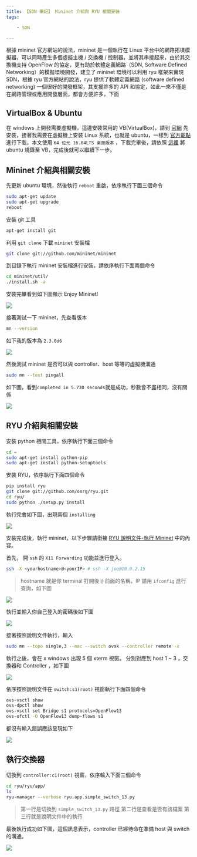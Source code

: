 ```yaml
---
title: 【SDN 筆記】 Mininet 介紹與 RYU 相關安裝
tags:

    - SDN

---
```


 根據 mininet 官方網站的說法，mininet 是一個執行在 Linux 平台中的網路拓墣模擬器，可以同時產生多個虛擬主機 / 交換機 / 控制器，並將其串接起來，由於其交換機支持 OpenFlow 的協定，更有助於軟體定義網路（SDN, Software Defined Networking）的模擬環境開發，建立了 mininet 環境可以利用 ryu 框架來實現 SDN，根據 ryu 官方網站的說法，ryu 提供了軟體定義網路 (software defined networking) 一個很好的開發框架，其支援許多的 API 和協定，如此一來不僅是在網路管理或應用開發層面，都會方便許多，下面

## VirtualBox & Ubuntu

在 windows 上開發需要虛擬機，這邊安裝常用的 VB(VirtualBox)，請到 [官網](https://www.virtualbox.org/) 先安裝，接著我需要在虛擬機上安裝 Linux 系統，也就是 ubuntu，一樣到 [官方載點](https://www.ubuntu-tw.org/modules/tinyd0/) 進行下載，本文使用 `64 位元 16.04LTS 桌面版本` ，下載完畢後，請依照 [這裡](https://blog.xuite.net/yh96301/blog/432341564-VirtualBox+5.2%E5%AE%89%E8%A3%9DUbuntu+16.04) 將 ubuntu 燒錄至 VB，完成後就可以繼續下一步。

## Mininet 介紹與相關安裝

先更新 ubuntu 環境，然後執行 `reboot` 重啟，依序執行下面三個命令

``` bash
sudo apt-get update
sudo apt-get upgrade
reboot
```

安裝 git 工具

``` bash
apt-get install git
```

利用 `git clone` 下載 `mininet` 安裝檔

``` bash
git clone git://github.com/mininet/mininet
```

到目錄下執行 mininet 安裝檔進行安裝，請依序執行下面兩個命令

``` bash
cd mininet/util/
./install.sh -a
```

安裝完畢看到如下圖顯示 Enjoy Mininet!

![](https://i.imgur.com/wyjbw36.png)

接著測試一下 mininet，先查看版本

``` bash
mn --version
```

如下我的版本為 `2.3.0d6`

![](https://i.imgur.com/5jrLc6P.png)

然後測試 mininet 是否可以與 controller、host 等等的虛擬機溝通

``` bash
sudo mn --test pingall
```

如下圖，看到`completed in 5.730 seconds`就是成功，秒數會不盡相同，沒有關係

![](https://i.imgur.com/MuoLgU2.png)

## RYU 介紹與相關安裝

安裝 python 相關工具，依序執行下面三個命令

``` bash
cd ~
sudo apt-get install python-pip
sudo apt-get install python-setuptools
```

安裝 RYU，依序執行下面四個命令

``` bash
pip install ryu
git clone git://github.com/osrg/ryu.git
cd ryu/
sudo python ./setup.py install
```

執行完會如下圖，出現兩個 `installing`

![](https://i.imgur.com/33pNyjG.png)

安裝完成後，執行 mininet，以下步驟請銜接 [RYU 說明文件-執行 Mininet](https://osrg.github.io/ryu-book/zh_tw/html/switching_hub.html#mininet) 中的內容。

首先， 開 `ssh` 的 `X11 Forwarding` 功能並進行登入。

``` bash
ssh -X <yourhostname>@<yourIP> # ssh -X joe@10.0.2.15
```

> hostname 就是你 terminal 打開後 `@` 前面的名稱，IP 請用 `ifconfig` 進行查詢，如下圖

![](https://i.imgur.com/jaOyMuc.png)

執行並輸入你自己登入的密碼後如下圖

![](https://i.imgur.com/6JxFXDx.png)

接著按照說明文件執行，輸入

``` bash
sudo mn --topo single,3 --mac --switch ovsk --controller remote -x
```

執行之後，會在 x windows 出現 5 個 xterm 視窗。 分別對應到 host 1 ~ 3 ，交換器和 Controller ，如下圖

![](https://i.imgur.com/dnoLCn2.png)

依序按照說明文件在 `switch:s1(root)` 視窗執行下面四個命令

``` bash
ovs-vsctl show
ovs-dpctl show
ovs-vsctl set Bridge s1 protocols=OpenFlow13
ovs-ofctl -O OpenFlow13 dump-flows s1
```

都沒有輸入錯誤應該呈現如下

![](https://i.imgur.com/2jkEcbQ.png)

## 執行交換器

切換到 `controller:c1(root)` 視窗，依序輸入下面三個命令

``` bash
cd ryu/ryu/app/
ls
ryu-manager --verbose ryu.app.simple_switch_13.py
```

> 第一行是切換到 `simple_switch_13.py` 路徑
> 第二行是查看是否有該檔案
> 第三行就是說明文件中的執行

最後執行成功如下圖，這個訊息表示，controller 已經待命在準備 host 與 switch 的溝通。

![](https://i.imgur.com/bw6b1sM.png)
